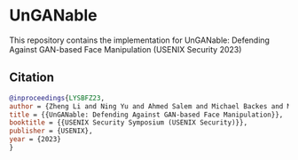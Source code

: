 # UnGANable
This repository contains the implementation for UnGANable: Defending Against GAN-based Face Manipulation (USENIX Security 2023)

## Citation
```bibtex
@inproceedings{LYSBFZ23,
author = {Zheng Li and Ning Yu and Ahmed Salem and Michael Backes and Mario Fritz and Yang Zhang},
title = {{UnGANable: Defending Against GAN-based Face Manipulation}},
booktitle = {{USENIX Security Symposium (USENIX Security)}},
publisher = {USENIX},
year = {2023}
}

```
